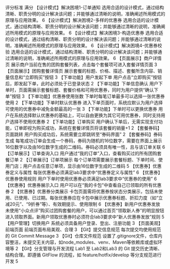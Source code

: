 评分标准
满分
【设计模式】解决困境1-订单通知
选用合适的设计模式，通过结构清晰、职责分明的设计解决该问题；并能够通过清晰的说明，准确阐述所用模式的原理与应用效果。
6
【设计模式】解决困境2-多样的优惠券
选用合适的设计模式，通过结构清晰、职责分明的设计解决该问题；并能够通过清晰的说明，准确阐述所用模式的原理与应用效果。
6
【设计模式】解决困境3-构造优惠券
选用合适的设计模式，通过结构清晰、职责分明的设计解决该问题；并能够通过清晰的说明，准确阐述所用模式的原理与应用效果。
6
【设计模式】解决困境4-优惠券校验
选用合适的设计模式，通过结构清晰、职责分明的设计解决该问题；并能够通过清晰的说明，准确阐述所用模式的原理与应用效果。
6
【页面展示】商户详情页
展示商户当前在售的团购套餐列表，点击每个套餐项可进入套餐详情页面
3
【页面展示】团购套餐详情页
展示套餐的标题、价格、描述、套餐所含内容、销量信息和“立即购买”按钮
3
【下单功能】用户发起下单
用户点击“立即购买”按钮后，即发起下单，此时必须处于已登录状态
2
【下单功能】下单信息确认
用户下单时，页面需展示套餐标题、套餐价格和可用优惠券，同时为用户提供“确认下单”按钮
3
【下单功能】优惠券使用张数
下单时每笔订单最多可以选择一张优惠券使用
2
【下单功能】下单时默认优惠券
进入下单页面时，系统应默认为用户选择可使用的优惠券中减免金额最高的一张
3
【下单功能】下单时可以更换优惠券
用户在系统选择默认优惠券的基础上，可以自由更换为其它可用优惠券，同时支持用户选择不使用优惠券
2
【下单功能】订单购买
用户确认下单后，无需实现支付功能，订单即视为购买成功，系统在套餐详情页将该套餐的销量+1
2
【套餐券码】页面跳转
用户购买成功后，系统需要立即跳转至“券码界面”
2
【套餐券码】券码生成
每笔成功订单会生成一个券码，券码为随机的16位数字，需要在界面上展示16位数字以及由16位数字生成的二维码。券码必须具有唯一性，且与该订单关联
6
【订单展示】订单查询入口
用户通过“我的订单”入口，查看购买过的所有团购套餐订单
2
【订单展示】订单项展示
每个订单项需要展示套餐标题、下单时间、使用门店；用户点击任意订单项，显示由16位数字生成的二维码
5
【优惠券】优惠券定义与属性
每张优惠券必须满足lab3要求中“优惠券定义与属性”
6
【优惠券】优惠券使用规则
用户下单时使用优惠券必须满足lab3要求中“优惠券的使用”
6
【优惠券】优惠券展示入口
用户可以在“我的卡包”中查看自己已领取的所有优惠券
2
【优惠券】优惠券分类展示
卡包页面需将优惠券按状态分类展示，包括未使用、已使用、已过期。每张优惠券应在卡包中展示优惠券标题、折扣力度（如“立减20元”、“9折券”等）、有效期提示、使用限制
6
【优惠券】新用户优惠券发放
未使用“小众点评”购买过团购套餐的用户，可以通过首页“领取新人券”的明显按钮进入领取界面。新用户领取优惠券时必须符合lab3要求中“新人优惠券发放”规则
5
【用户管理】切换用户
系统必须具备用户登录、登出、注册功能
3
【页面美观】前端页面
前端页面布局美观、合理
3
【Git】提交信息规范
每次提交均使用规范的 Git Commit Message
3
【Git】仓库文件规范
设置了.gitignore文件，仓库内容整洁，未提交无关内容，如node_modules、venv、Maven等依赖库或虚拟环境等
2
【Git】分支管理与开发流程
Lab1 至 Lab2和Lab3 的 Git 提交历史清晰、结构合理。即遵循 GitFlow 的流程，如 feature/hotfix/develop 等分支规范进行开发
5